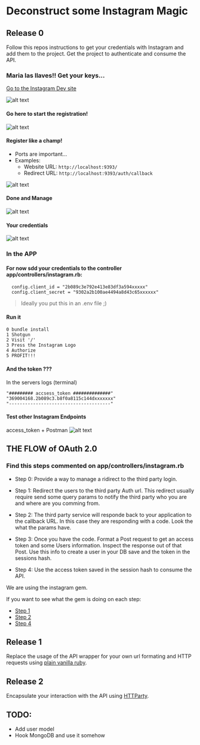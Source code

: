 # Deconstruct some Instagram Magic

## Release 0
Follow this repos instructions to get your credentials with Instagram and add them to the project. Get the project to authenticate and consume the API. 

### Maria las llaves!! Get your keys...

[Go to the Instagram Dev site](https://www.instagram.com/developer/)

![alt text](./docs/ig_landing.png)

#### Go here to start the registration!
![alt text](./docs/ig_new.png)

#### Register like a champ!
* Ports are important...
* Examples:
	* Website URL: `http://localhost:9393/`
	* Redirect URL: `http://localhost:9393/auth/callback`

![alt text](./docs/ig_registration.png)

#### Done and Manage
![alt text](./docs/ig_keys.png)

#### Your credentials
![alt text](./docs/ig_credentials.png)

### In the APP
#### For now sdd your credentials to the controller app/controllers/instagram.rb:
```
  config.client_id = "2b089c3e792e413e83df3a594xxxxx"
  config.client_secret = "9302a2b100ae4494a8d43c65xxxxxx"
```  
> Ideally you put this in an .env file ;)

#### Run it
	0 bundle install
	1 Shotgun
	2 Visit '/'  
	3 Press the Instagram Logo  
	4 Authorize  
	5 PROFIT!!!  

#### And the token ???
In the servers logs (terminal)
```
"######### accsess_token ##############"
"369004168.2b089c3.b8f0a8115c144dxxxxxxx"
"--------------------------------------"
```

#### Test other Instagram Endpoints
access_token + Postman
![alt text](./docs/ig_postman.png)

## THE FLOW of OAuth 2.0
### Find this steps commented on app/controllers/instagram.rb

* Step 0: Provide a way to manage a ridirect to the third party login. 

* Step 1: Redirect the users to the third party Auth url. This redirect usually require send some query params to notify the third party who you are and where are you comming from.  

* Step 2: The third party service will responde back to your application to the callback URL. In this case they are responding with a code. Look the what the params have.  

* Step 3: Once you have the code. Format a Post request to get an access token and some Users information. Inspect the response out of that Post. Use this info to create a user in your DB save and the token in the sessions hash.  

* Step 4: Use the access token saved in the session hash to consume the API.

We are using the instagram gem.  

If you want to see what the gem is doing on each step:
* [Step 1](https://github.com/facebookarchive/instagram-ruby-gem/blob/master/lib/instagram/oauth.rb#L5)
* [Step 2](https://github.com/facebookarchive/instagram-ruby-gem/blob/master/lib/instagram/oauth.rb#L14)
* [Step 4](https://github.com/facebookarchive/instagram-ruby-gem/blob/master/lib/instagram/client/users.rb#L160)

## Release 1
Replace the usage of the API wrapper for your own url formating and HTTP requests using [plain vanilla ruby](https://ruby-doc.org/stdlib-2.3.1/libdoc/net/http/rdoc/Net/HTTP.html).

## Release 2
Encapsulate your interaction with the API using [HTTParty](https://github.com/jnunemaker/httparty).

## TODO:
* Add user model
* Hook MongoDB and use it somehow

